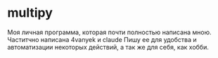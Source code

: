# multipy
Моя личная программа, которая почти полностью написана мною. Частитчно написана 4vanyek и claude
Пишу ее для удобства и автоматизации некоторых действий, а так же для себя, как хобби.